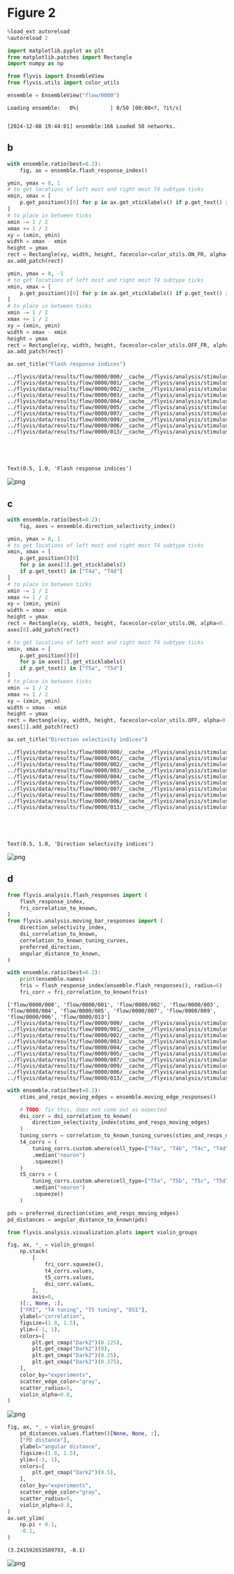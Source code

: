 # Figure 2


```python
%load_ext autoreload
%autoreload 2

import matplotlib.pyplot as plt
from matplotlib.patches import Rectangle
import numpy as np

from flyvis import EnsembleView
from flyvis.utils import color_utils
```


```python
ensemble = EnsembleView("flow/0000")
```


    Loading ensemble:   0%|          | 0/50 [00:00<?, ?it/s]


    [2024-12-08 19:44:01] ensemble:166 Loaded 50 networks.


## b


```python
with ensemble.ratio(best=0.2):
    fig, ax = ensemble.flash_response_index()

ymin, ymax = 0, 1
# to get locations of left most and right most T4 subtype ticks
xmin, xmax = [
    p.get_position()[0] for p in ax.get_xticklabels() if p.get_text() in ["R1", "Tm3"]
]
# to place in between ticks
xmin -= 1 / 2
xmax += 1 / 2
xy = (xmin, ymin)
width = xmax - xmin
height = ymax
rect = Rectangle(xy, width, height, facecolor=color_utils.ON_FR, alpha=0.1)
ax.add_patch(rect)

ymin, ymax = 0, -1
# to get locations of left most and right most T4 subtype ticks
xmin, xmax = [
    p.get_position()[0] for p in ax.get_xticklabels() if p.get_text() in ["L1", "Tm9"]
]
# to place in between ticks
xmin -= 1 / 2
xmax += 1 / 2
xy = (xmin, ymin)
width = xmax - xmin
height = ymax
rect = Rectangle(xy, width, height, facecolor=color_utils.OFF_FR, alpha=0.1)
ax.add_patch(rect)

ax.set_title("Flash response indices")
```

    ../flyvis/data/results/flow/0000/000/__cache__/flyvis/analysis/stimulus_responses/compute_responses/d9d302eebb41d955bb76dcf9d6ce623a/output.h5
    ../flyvis/data/results/flow/0000/001/__cache__/flyvis/analysis/stimulus_responses/compute_responses/13f5d9136003d68fa860867f0ed89c64/output.h5
    ../flyvis/data/results/flow/0000/002/__cache__/flyvis/analysis/stimulus_responses/compute_responses/6ec38263ed72b3a302f55bd519d68643/output.h5
    ../flyvis/data/results/flow/0000/003/__cache__/flyvis/analysis/stimulus_responses/compute_responses/048c1466b844b8be367b875fab782256/output.h5
    ../flyvis/data/results/flow/0000/004/__cache__/flyvis/analysis/stimulus_responses/compute_responses/ca0abb0d8af62ceb2b9ad8b3d991eb06/output.h5
    ../flyvis/data/results/flow/0000/005/__cache__/flyvis/analysis/stimulus_responses/compute_responses/ecc4b64ad753e775719a388d36fec0d5/output.h5
    ../flyvis/data/results/flow/0000/007/__cache__/flyvis/analysis/stimulus_responses/compute_responses/c8420baf27ddfbc229fec85b8f120585/output.h5
    ../flyvis/data/results/flow/0000/009/__cache__/flyvis/analysis/stimulus_responses/compute_responses/cdc3f7c2ec749662cacbbdcfab68b20c/output.h5
    ../flyvis/data/results/flow/0000/006/__cache__/flyvis/analysis/stimulus_responses/compute_responses/561c8275f604bf5964ebd8efa2ab0838/output.h5
    ../flyvis/data/results/flow/0000/013/__cache__/flyvis/analysis/stimulus_responses/compute_responses/da9d8f4c595528a025e132eafd136811/output.h5





    Text(0.5, 1.0, 'Flash response indices')





![png](figure_02_simple_stimuli_responses_files/figure_02_simple_stimuli_responses_4_2.png)



## c


```python
with ensemble.ratio(best=0.2):
    fig, axes = ensemble.direction_selectivity_index()

ymin, ymax = 0, 1
# to get locations of left most and right most T4 subtype ticks
xmin, xmax = [
    p.get_position()[0]
    for p in axes[1].get_xticklabels()
    if p.get_text() in ["T4a", "T4d"]
]
# to place in between ticks
xmin -= 1 / 2
xmax += 1 / 2
xy = (xmin, ymin)
width = xmax - xmin
height = ymax
rect = Rectangle(xy, width, height, facecolor=color_utils.ON, alpha=0.1)
axes[0].add_patch(rect)

# to get locations of left most and right most T4 subtype ticks
xmin, xmax = [
    p.get_position()[0]
    for p in axes[1].get_xticklabels()
    if p.get_text() in ["T5a", "T5d"]
]
# to place in between ticks
xmin -= 1 / 2
xmax += 1 / 2
xy = (xmin, ymin)
width = xmax - xmin
height = ymax
rect = Rectangle(xy, width, height, facecolor=color_utils.OFF, alpha=0.1)
axes[1].add_patch(rect)

ax.set_title("Direction selectivity indices")
```

    ../flyvis/data/results/flow/0000/000/__cache__/flyvis/analysis/stimulus_responses/compute_responses/e236e47b9a57dc6d7b692906aca84495/output.h5
    ../flyvis/data/results/flow/0000/001/__cache__/flyvis/analysis/stimulus_responses/compute_responses/2a1519d1c3b8bf0d0776e8ff2618353d/output.h5
    ../flyvis/data/results/flow/0000/002/__cache__/flyvis/analysis/stimulus_responses/compute_responses/787654b3c56e4015939e72adfa768448/output.h5
    ../flyvis/data/results/flow/0000/003/__cache__/flyvis/analysis/stimulus_responses/compute_responses/9d4697cbfdcda0d4b910d26a3f48a2dd/output.h5
    ../flyvis/data/results/flow/0000/004/__cache__/flyvis/analysis/stimulus_responses/compute_responses/546ffb3b9036631dbb8bc4f2d8c3639f/output.h5
    ../flyvis/data/results/flow/0000/005/__cache__/flyvis/analysis/stimulus_responses/compute_responses/3fd5d79c2106974104a0362fd7e725a9/output.h5
    ../flyvis/data/results/flow/0000/007/__cache__/flyvis/analysis/stimulus_responses/compute_responses/13a800f25b57556abf12f6548482733b/output.h5
    ../flyvis/data/results/flow/0000/009/__cache__/flyvis/analysis/stimulus_responses/compute_responses/829fa2f59d755e13c7c04fd5a1a579bc/output.h5
    ../flyvis/data/results/flow/0000/006/__cache__/flyvis/analysis/stimulus_responses/compute_responses/2ed32905ad23f346996a76987694ac26/output.h5
    ../flyvis/data/results/flow/0000/013/__cache__/flyvis/analysis/stimulus_responses/compute_responses/6662e8bb61523d17742c9dd11aa62eeb/output.h5





    Text(0.5, 1.0, 'Direction selectivity indices')





![png](figure_02_simple_stimuli_responses_files/figure_02_simple_stimuli_responses_6_2.png)



## d


```python
from flyvis.analysis.flash_responses import (
    flash_response_index,
    fri_correlation_to_known,
)
from flyvis.analysis.moving_bar_responses import (
    direction_selectivity_index,
    dsi_correlation_to_known,
    correlation_to_known_tuning_curves,
    preferred_direction,
    angular_distance_to_known,
)
```


```python
with ensemble.ratio(best=0.2):
    print(ensemble.names)
    fris = flash_response_index(ensemble.flash_responses(), radius=6)
    fri_corr = fri_correlation_to_known(fris)
```

    ['flow/0000/000', 'flow/0000/001', 'flow/0000/002', 'flow/0000/003', 'flow/0000/004', 'flow/0000/005', 'flow/0000/007', 'flow/0000/009', 'flow/0000/006', 'flow/0000/013']
    ../flyvis/data/results/flow/0000/000/__cache__/flyvis/analysis/stimulus_responses/compute_responses/d9d302eebb41d955bb76dcf9d6ce623a/output.h5
    ../flyvis/data/results/flow/0000/001/__cache__/flyvis/analysis/stimulus_responses/compute_responses/13f5d9136003d68fa860867f0ed89c64/output.h5
    ../flyvis/data/results/flow/0000/002/__cache__/flyvis/analysis/stimulus_responses/compute_responses/6ec38263ed72b3a302f55bd519d68643/output.h5
    ../flyvis/data/results/flow/0000/003/__cache__/flyvis/analysis/stimulus_responses/compute_responses/048c1466b844b8be367b875fab782256/output.h5
    ../flyvis/data/results/flow/0000/004/__cache__/flyvis/analysis/stimulus_responses/compute_responses/ca0abb0d8af62ceb2b9ad8b3d991eb06/output.h5
    ../flyvis/data/results/flow/0000/005/__cache__/flyvis/analysis/stimulus_responses/compute_responses/ecc4b64ad753e775719a388d36fec0d5/output.h5
    ../flyvis/data/results/flow/0000/007/__cache__/flyvis/analysis/stimulus_responses/compute_responses/c8420baf27ddfbc229fec85b8f120585/output.h5
    ../flyvis/data/results/flow/0000/009/__cache__/flyvis/analysis/stimulus_responses/compute_responses/cdc3f7c2ec749662cacbbdcfab68b20c/output.h5
    ../flyvis/data/results/flow/0000/006/__cache__/flyvis/analysis/stimulus_responses/compute_responses/561c8275f604bf5964ebd8efa2ab0838/output.h5
    ../flyvis/data/results/flow/0000/013/__cache__/flyvis/analysis/stimulus_responses/compute_responses/da9d8f4c595528a025e132eafd136811/output.h5



```python
with ensemble.ratio(best=0.2):
    stims_and_resps_moving_edges = ensemble.moving_edge_responses()

    # TODO: fix this, does not come out as expected
    dsi_corr = dsi_correlation_to_known(
        direction_selectivity_index(stims_and_resps_moving_edges)
    )
    tuning_corrs = correlation_to_known_tuning_curves(stims_and_resps_moving_edges)
    t4_corrs = (
        tuning_corrs.custom.where(cell_type=["T4a", "T4b", "T4c", "T4d"], intensity=1)
        .median("neuron")
        .squeeze()
    )
    t5_corrs = (
        tuning_corrs.custom.where(cell_type=["T5a", "T5b", "T5c", "T5d"], intensity=0)
        .median("neuron")
        .squeeze()
    )
```


```python
pds = preferred_direction(stims_and_resps_moving_edges)
pd_distances = angular_distance_to_known(pds)
```


```python
from flyvis.analysis.visualization.plots import violin_groups

fig, ax, *_ = violin_groups(
    np.stack(
        [
            fri_corr.squeeze(),
            t4_corrs.values,
            t5_corrs.values,
            dsi_corr.values,
        ],
        axis=0,
    )[:, None, :],
    ["FRI", "T4 tuning", "T5 tuning", "DSI"],
    ylabel="correlation",
    figsize=(1.8, 1.5),
    ylim=(-1, 1),
    colors=[
        plt.get_cmap("Dark2")(0.125),
        plt.get_cmap("Dark2")(0),
        plt.get_cmap("Dark2")(0.25),
        plt.get_cmap("Dark2")(0.375),
    ],
    color_by="experiments",
    scatter_edge_color="gray",
    scatter_radius=5,
    violin_alpha=0.8,
)
```



![png](figure_02_simple_stimuli_responses_files/figure_02_simple_stimuli_responses_12_0.png)




```python
fig, ax, *_ = violin_groups(
    pd_distances.values.flatten()[None, None, :],
    ["PD distance"],
    ylabel="angular distance",
    figsize=(1.8, 1.5),
    ylim=(-1, 1),
    colors=[
        plt.get_cmap("Dark2")(0.5),
    ],
    color_by="experiments",
    scatter_edge_color="gray",
    scatter_radius=5,
    violin_alpha=0.8,
)
ax.set_ylim(
    np.pi + 0.1,
    -0.1,
)
```




    (3.241592653589793, -0.1)





![png](figure_02_simple_stimuli_responses_files/figure_02_simple_stimuli_responses_13_1.png)
